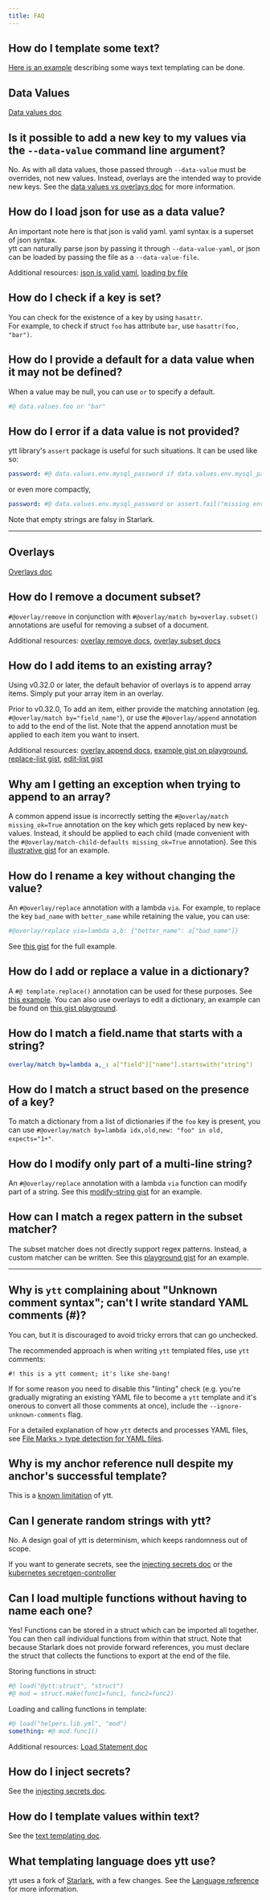 ```yaml
---
title: FAQ
---
```


## How do I template some text?

[Here is an example](/ytt/#example:example-text-template) describing some ways text templating can be done.

## Data Values

[Data values doc](ytt-data-values.md)

## Is it possible to add a new key to my values via the `--data-value` command line argument?
No. As with all data values, those passed through `--data-value` must be overrides, not new values. Instead, overlays are the intended way to provide new keys. 
See the [data values vs overlays doc](data-values-vs-overlays.md) for more information.

## How do I load json for use as a data value?
An important note here is that json is valid yaml. yaml syntax is a superset of json syntax.\
ytt can naturally parse json by passing it through `--data-value-yaml`, or json can be loaded by passing the file as a `--data-value-file`.

Additional resources: [json is valid yaml](https://gist.github.com/pivotaljohn/debe4596df5b4158c7c09f6f1841dd47), [loading by file](https://gist.github.com/pivotaljohn/d3468c3239f79fea7e232751757e779a)

## How do I check if a key is set?
You can check for the existence of a key by using `hasattr`.\
For example, to check if struct `foo` has attribute `bar`, use `hasattr(foo, "bar")`.

## How do I provide a default for a data value when it may not be defined?
When a value may be null, you can use `or` to specify a default.
```yaml
#@ data.values.foo or "bar"
```

## How do I error if a data value is not provided?

ytt library's `assert` package is useful for such situations. It can be used like so:

```yaml
password: #@ data.values.env.mysql_password if data.values.env.mysql_password else assert.fail("missing env.mysql_password")
```

or even more compactly,

```yaml
password: #@ data.values.env.mysql_password or assert.fail("missing env.mysql_password")
```

Note that empty strings are falsy in Starlark.

---

## Overlays

[Overlays doc](lang-ref-ytt-overlay.md)

## How do I remove a document subset?

`#@overlay/remove` in conjunction with `#@overlay/match by=overlay.subset()` annotations are useful for removing a subset of a document.

Additional resources: [overlay remove docs](lang-ref-ytt-overlay.md#overlayremove), [overlay subset docs](lang-ref-ytt-overlay.md#overlaysubset)

## How do I add items to an existing array?  

Using v0.32.0 or later, the default behavior of overlays is to append array items. Simply put your array item in an overlay. 

Prior to v0.32.0, To add an item, either provide the matching annotation (eg. `#@overlay/match by="field_name"`), or use the `#@overlay/append` annotation to add to the end of the list. Note that the append annotation must be applied to each item you want to insert.

Additional resources: [overlay append docs](lang-ref-ytt-overlay.md#overlayappend), [example gist on playground](/ytt/#gist:https://gist.github.com/pivotaljohn/8c7f48e183158ce12107f576eeab937c), [replace-list gist](/ytt/#gist:https://gist.github.com/pivotaljohn/2b3a9b3367137079195971e1409d539e), [edit-list gist](/ytt/#gist:https://gist.github.com/pivotaljohn/217e8232dc080bb764bfd064ffa9c115)

## Why am I getting an exception when trying to append to an array?

A common append issue is incorrectly setting the `#@overlay/match missing_ok=True` annotation on the key which gets replaced by new key-values. Instead, it should be applied to each child (made convenient with the `#@overlay/match-child-defaults missing_ok=True` annotation). See this [illustrative gist](https://gist.github.com/cppforlife/bf42f2d3d23dacf07affcd4150370cb9) for an example.

## How do I rename a key without changing the value?

An `#@overlay/replace` annotation with a lambda `via`. For example, to replace the key `bad_name` with `better_name` while retaining the value, you can use:
```yaml
#@overlay/replace via=lambda a,b: {"better_name": a["bad_name"]}
```
See [this gist](/ytt/#gist:https://gist.github.com/gcheadle-vmware/3c41645a80201caaeefa878e84fff958) for the full example.

## How do I add or replace a value in a dictionary?

A `#@ template.replace()` annotation can be used for these purposes. See [this example](/ytt/#example:example-replace). You can also use overlays to edit a dictionary, an example can be found on [this gist playground](/ytt/#gist:https://gist.github.com/gcheadle-vmware/af8aeb3120386e58922c816d76f47ab6).

## How do I match a field.name that starts with a string?

```yaml
overlay/match by=lambda a,_: a["field"]["name"].startswith("string")
```

## How do I match a struct based on the presence of a key?

To match a dictionary from a list of dictionaries if the `foo` key is present, you can use 
```#@overlay/match by=lambda idx,old,new: "foo" in old, expects="1+"```.

## How do I modify only part of a multi-line string?

An `#@overlay/replace` annotation with a lambda `via` function can modify part of a string. See this [modify-string gist](/ytt/#gist:https://gist.github.com/cppforlife/7633c2ed0560e5c8005e05c8448a74d2) for an example.

## How can I match a regex pattern in the subset matcher?

The subset matcher does not directly support regex patterns. Instead, a custom matcher can be written. See this [playground gist](/ytt/#gist:https://gist.github.com/ewrenn8/3409e44252f93497a9b447900f3fb5b7) for an example.

---

## Why is `ytt` complaining about "Unknown comment syntax"; can't I write standard YAML comments (#)? 

You can, but it is discouraged to avoid tricky errors that can go unchecked.

The recommended approach is when writing `ytt` templated files, use `ytt` comments:

```
#! this is a ytt comment; it's like she-bang!
```

If for some reason you need to disable this "linting" check (e.g. you're gradually migrating an existing YAML file to become a `ytt` template and it's onerous to convert all those comments at once), include the `--ignore-unknown-comments` flag.

For a detailed explanation of how `ytt` detects and processes YAML files, see [File Marks > type detection for YAML files](file-marks.md#type-detection-for-yaml-files).


## Why is my anchor reference null despite my anchor's successful template?

This is a [known limitation](known-limitations.md) of ytt.

## Can I generate random strings with ytt?
No. A design goal of ytt is determinism, which keeps randomness out of scope.

If you want to generate secrets, see the [injecting secrets doc](injecting-secrets.md) or the [kubernetes secretgen-controller](https://github.com/vmware-tanzu/carvel-secretgen-controller)

## Can I load multiple functions without having to name each one?

Yes! Functions can be stored in a struct which can be imported all together. You can then call individual functions from within that struct. Note that because Starlark does not provide forward references, you must declare the struct that collects the functions to export at the end of the file.

Storing functions in struct:

```yaml
#@ load("@ytt:struct", "struct")
#@ mod = struct.make(func1=func1, func2=func2)
```

Loading and calling functions in template:

```yaml
#@ load("helpers.lib.yml", "mod")
something: #@ mod.func1()
```

Additional resources: [Load Statement doc](lang-ref-load.md)

## How do I inject secrets?
See the [injecting secrets doc](injecting-secrets.md).

## How do I template values within text?
See the [text templating doc](ytt-text-templating.md).

## What templating language does ytt use?

ytt uses a fork of [Starlark](https://github.com/bazelbuild/starlark), with a few changes. See the [Language reference](lang.md#Language) for more information.
